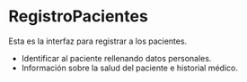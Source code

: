 # RegistroPacientes
Esta es la interfaz para registrar a los pacientes.
- Identificar al paciente rellenando datos personales.
- Información sobre la salud del paciente e historial médico.
